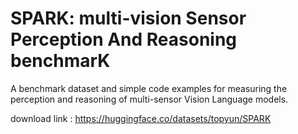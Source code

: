 # SPARK: multi-vision Sensor Perception And Reasoning benchmarK 
A benchmark dataset and simple code examples for measuring the perception and reasoning of multi-sensor Vision Language models.

download link : https://huggingface.co/datasets/topyun/SPARK
